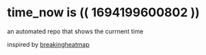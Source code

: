 # time_now is (( 1694199600802 ))

an automated repo that shows the currnent time

inspired by [breakingheatmap](https://github.com/breakingheatmap/breakingheatmap)